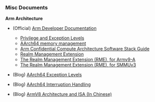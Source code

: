 ### Misc Documents

**Arm Architecture**

- (Official) [Arm Developer Documentation](https://developer.arm.com/documentation)
    - [Privilege and Exception Levels](https://developer.arm.com/documentation/102412/0102/Privilege-and-Exception-levels)
    - [AArch64 memory management](https://developer.arm.com/documentation/101811/latest)
    - [Arm Confidential Compute Architecture Software Stack Guide](https://developer.arm.com/documentation/den0127/latest)
    - [Realm Management Extension](https://developer.arm.com/documentation/den0126/latest)
    - [The Realm Management Extension (RME), for Armv9-A](https://developer.arm.com/documentation/ddi0615/aa)
    - [The Realm Management Extension (RME), for SMMUv3](https://developer.arm.com/documentation/ihi0094/latest)

- (Blog) [AArch64 Exception Levels](https://krinkinmu.github.io/2021/01/04/aarch64-exception-levels.html)
- (Blog) [AArch64 Interruption Handling](https://krinkinmu.github.io/2021/01/10/aarch64-interrupt-handling.html)
- (Blog) [ArmV8 Architecture and ISA (In Chinese)](https://blog.csdn.net/forever_2015/article/details/50285865)
